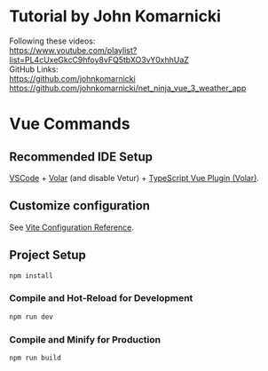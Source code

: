 # Tutorial by John Komarnicki
Following these videos:<br>
https://www.youtube.com/playlist?list=PL4cUxeGkcC9hfoy8vFQ5tbXO3vY0xhhUaZ<br>
GitHub Links:<br>
https://github.com/johnkomarnicki<br>
https://github.com/johnkomarnicki/net_ninja_vue_3_weather_app

# Vue Commands
## Recommended IDE Setup

[VSCode](https://code.visualstudio.com/) + [Volar](https://marketplace.visualstudio.com/items?itemName=Vue.volar) (and disable Vetur) + [TypeScript Vue Plugin (Volar)](https://marketplace.visualstudio.com/items?itemName=Vue.vscode-typescript-vue-plugin).

## Customize configuration

See [Vite Configuration Reference](https://vitejs.dev/config/).

## Project Setup

```sh
npm install
```

### Compile and Hot-Reload for Development

```sh
npm run dev
```

### Compile and Minify for Production

```sh
npm run build
```
